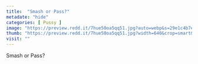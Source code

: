 ```yaml
---
title:  "Smash or Pass?"
metadate: "hide"
categories: [ Pussy ]
image: "https://preview.redd.it/7hue50oa5qq51.jpg?auto=webp&s=29e1c4b7e9db4ef727ee06618505a8989f01e580"
thumb: "https://preview.redd.it/7hue50oa5qq51.jpg?width=640&crop=smart&auto=webp&s=70daa2a770de4922c4577e5d69c93d8b58e253c6"
visit: ""
---
```

Smash or Pass?
